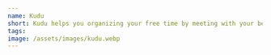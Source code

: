 ```yaml
---
name: Kudu
short: Kudu helps you organizing your free time by meeting with your beloved ones.
tags: 
image: /assets/images/kudu.webp
---
```

